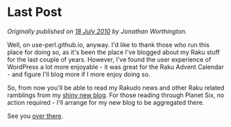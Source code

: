 # Last Post
    
*Originally published on [18 July 2010](https://use-perl.github.io/user/JonathanWorthington/journal/40450/) by Jonathan Worthington.*

Well, on use-perl.github.io, anyway. I'd like to thank those who run this place for doing so, as it's been the place I've blogged about my Raku stuff for the last couple of years. However, I've found the user experience of WordPress a lot more enjoyable - it was great for the Raku Advent Calendar - and figure I'll blog more if I more enjoy doing so.

So, from now you'll be able to read my Rakudo news and other Raku related ramblings from my [shiny new blog](http://6guts.wordpress.com/). For those reading through Planet Six, no action required - I'll arrange for my new blog to be aggregated there.

See you [over there](http://6guts.wordpress.com/).
